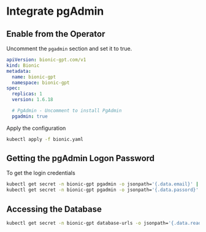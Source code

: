 # Integrate pgAdmin

## Enable from the Operator

Uncomment the `pgadmin` section and set it to true.

```yaml
apiVersion: bionic-gpt.com/v1
kind: Bionic
metadata:
  name: bionic-gpt
  namespace: bionic-gpt
spec:
  replicas: 1
  version: 1.6.18

  # PgAdmin - Uncomment to install PgAdmin
  pgadmin: true
```

Apply the configuration

```sh
kubectl apply -f bionic.yaml
```

## Getting the pgAdmin Logon Password

To get the login credentials

```sh
kubectl get secret -n bionic-gpt pgadmin -o jsonpath='{.data.email}' | base64 --decode
kubectl get secret -n bionic-gpt pgadmin -o jsonpath='{.data.passord}' | base64 --decode
```

## Accessing the Database

```sh
kubectl get secret -n bionic-gpt database-urls -o jsonpath='{.data.readonly-url}' | base64 --decode
```
